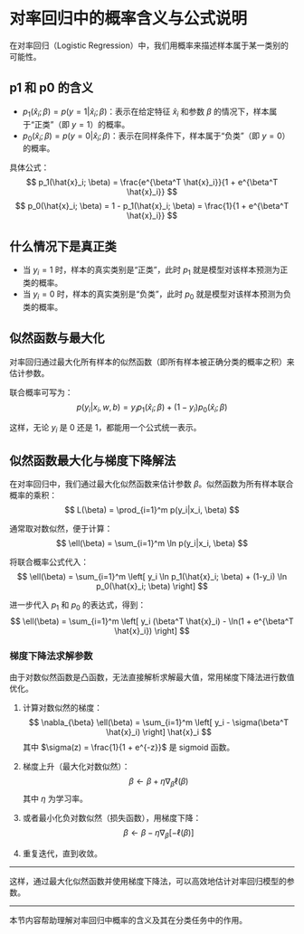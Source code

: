 # 对率回归中的概率含义与公式说明

在对率回归（Logistic Regression）中，我们用概率来描述样本属于某一类别的可能性。

## p1 和 p0 的含义
- $p_1(\hat{x}_i; \beta) = p(y=1|\hat{x}_i; \beta)$：表示在给定特征 $\hat{x}_i$ 和参数 $\beta$ 的情况下，样本属于“正类”（即 $y=1$）的概率。
- $p_0(\hat{x}_i; \beta) = p(y=0|\hat{x}_i; \beta)$：表示在同样条件下，样本属于“负类”（即 $y=0$）的概率。

具体公式：
$$
p_1(\hat{x}_i; \beta) = \frac{e^{\beta^T \hat{x}_i}}{1 + e^{\beta^T \hat{x}_i}}
$$
$$
p_0(\hat{x}_i; \beta) = 1 - p_1(\hat{x}_i; \beta) = \frac{1}{1 + e^{\beta^T \hat{x}_i}}
$$

## 什么情况下是真正类
- 当 $y_i=1$ 时，样本的真实类别是“正类”，此时 $p_1$ 就是模型对该样本预测为正类的概率。
- 当 $y_i=0$ 时，样本的真实类别是“负类”，此时 $p_0$ 就是模型对该样本预测为负类的概率。

## 似然函数与最大化
对率回归通过最大化所有样本的似然函数（即所有样本被正确分类的概率之积）来估计参数。

联合概率可写为：
$$
p(y_i|x_i, w, b) = y_i p_1(\hat{x}_i; \beta) + (1-y_i) p_0(\hat{x}_i; \beta)
$$

这样，无论 $y_i$ 是 0 还是 1，都能用一个公式统一表示。

## 似然函数最大化与梯度下降解法

在对率回归中，我们通过最大化似然函数来估计参数 $\beta$。似然函数为所有样本联合概率的乘积：
$$
L(\beta) = \prod_{i=1}^m p(y_i|x_i, \beta)
$$

通常取对数似然，便于计算：
$$
\ell(\beta) = \sum_{i=1}^m \ln p(y_i|x_i, \beta)
$$

将联合概率公式代入：
$$
\ell(\beta) = \sum_{i=1}^m \left[ y_i \ln p_1(\hat{x}_i; \beta) + (1-y_i) \ln p_0(\hat{x}_i; \beta) \right]
$$

进一步代入 $p_1$ 和 $p_0$ 的表达式，得到：
$$
\ell(\beta) = \sum_{i=1}^m \left[ y_i (\beta^T \hat{x}_i) - \ln(1 + e^{\beta^T \hat{x}_i}) \right]
$$

### 梯度下降法求解参数

由于对数似然函数是凸函数，无法直接解析求解最大值，常用梯度下降法进行数值优化。

1. 计算对数似然的梯度：
   $$
   \nabla_{\beta} \ell(\beta) = \sum_{i=1}^m \left[ y_i - \sigma(\beta^T \hat{x}_i) \right] \hat{x}_i
   $$
   其中 $\sigma(z) = \frac{1}{1 + e^{-z}}$ 是 sigmoid 函数。

2. 梯度上升（最大化对数似然）：
   $$
   \beta \leftarrow \beta + \eta \nabla_{\beta} \ell(\beta)
   $$
   其中 $\eta$ 为学习率。

3. 或者最小化负对数似然（损失函数），用梯度下降：
   $$
   \beta \leftarrow \beta - \eta \nabla_{\beta} [-\ell(\beta)]
   $$

4. 重复迭代，直到收敛。

---

这样，通过最大化似然函数并使用梯度下降法，可以高效地估计对率回归模型的参数。

---

本节内容帮助理解对率回归中概率的含义及其在分类任务中的作用。